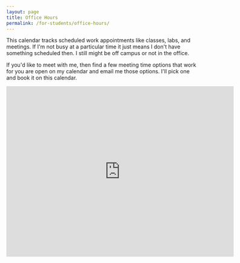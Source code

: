 ```yaml
---
layout: page
title: Office Hours
permalink: /for-students/office-hours/
---
```


This calendar tracks scheduled work appointments like classes, labs, and meetings. If I'm not busy at a particular time it just means I don't have something scheduled then. I still might be off campus or not in the office.

If you'd like to meet with me, then find a few meeting time options that work for you are open on my calendar and email me those options. I'll pick one and book it on this calendar.

<div class="responsive-iframe-container">
<iframe src="https://calendar.google.com/calendar/embed?title=This%20Week&amp;showNav=0&amp;showDate=0&amp;showPrint=0&amp;showTabs=0&amp;showCalendars=0&amp;showTz=0&amp;mode=WEEK&amp;height=300&amp;wkst=1&amp;bgcolor=%23FFFFFF&amp;src=vk5v85fi8pi94oncime3v1u16g%40group.calendar.google.com&amp;color=%23182C57&amp;ctz=America%2FChicago" style="border-width:0" width="600" height="450" frameborder="0" scrolling="no"></iframe>
</div>
